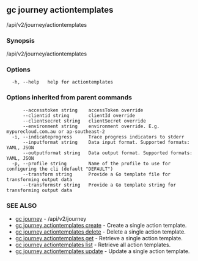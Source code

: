 ## gc journey actiontemplates

/api/v2/journey/actiontemplates

### Synopsis

/api/v2/journey/actiontemplates

### Options

```
  -h, --help   help for actiontemplates
```

### Options inherited from parent commands

```
      --accesstoken string    accessToken override
      --clientid string       clientId override
      --clientsecret string   clientSecret override
      --environment string    environment override. E.g. mypurecloud.com.au or ap-southeast-2
  -i, --indicateprogress      Trace progress indicators to stderr
      --inputformat string    Data input format. Supported formats: YAML, JSON
      --outputformat string   Data output format. Supported formats: YAML, JSON
  -p, --profile string        Name of the profile to use for configuring the cli (default "DEFAULT")
      --transform string      Provide a Go template file for transforming output data
      --transformstr string   Provide a Go template string for transforming output data
```

### SEE ALSO

* [gc journey](gc_journey.html)	 - /api/v2/journey
* [gc journey actiontemplates create](gc_journey_actiontemplates_create.html)	 - Create a single action template.
* [gc journey actiontemplates delete](gc_journey_actiontemplates_delete.html)	 - Delete a single action template.
* [gc journey actiontemplates get](gc_journey_actiontemplates_get.html)	 - Retrieve a single action template.
* [gc journey actiontemplates list](gc_journey_actiontemplates_list.html)	 - Retrieve all action templates.
* [gc journey actiontemplates update](gc_journey_actiontemplates_update.html)	 - Update a single action template.


